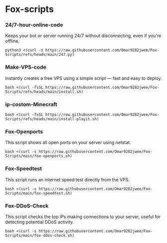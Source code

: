 # Fox-scripts

### 24/7-hour-online-code
Keeps your bot or server running 24/7 without disconnecting, even if you're offline.
```
python3 <(curl -s https://raw.githubusercontent.com/Omar9282jwee/Fox-Scripts/refs/heads/main/247.py)
```


### Make-VPS-code
Instantly creates a free VPS using a simple script — fast and easy to deploy.
```
bash <(curl -fsSL https://raw.githubusercontent.com/Omar9282jwee/Fox-Scripts/refs/heads/main/install.sh)
```


### ip-costom-Minecraft

```
bash <(curl -fsSL https://raw.githubusercontent.com/Omar9282jwee/Fox-Scripts/refs/heads/main/install-playit.sh)
```




### Fox-Openports
This script shows all open ports on your server using netstat.
```
bash <(curl -s https://raw.githubusercontent.com/Omar9282jwee/Fox-Scripts/main/fox-openports.sh)
```





### Fox-Speedtest
This script runs an internet speed test directly from the VPS.
```
bash <(curl -s https://raw.githubusercontent.com/Omar9282jwee/Fox-Scripts/main/fox-speedtest.sh)
```









### Fox-DDoS-Check
This script checks the top IPs making connections to your server, useful for detecting potential DDoS activity.
```
bash <(curl -s https://raw.githubusercontent.com/Omar9282jwee/Fox-Scripts/main/fox-ddos-check.sh)
```
